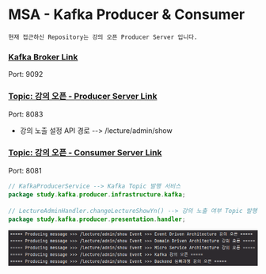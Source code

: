 # MSA - Kafka Producer & Consumer

`현재 접근하신 Repository는 강의 오픈 Producer Server 입니다.`

### [Kafka Broker Link](https://github.com/powerstar13/Kafka-msa-topic)
Port: 9092
### [Topic: 강의 오픈 - Producer Server Link](https://github.com/powerstar13/Kafka-msa-topic/tree/develop/KafkaLecture)
Port: 8083
- 강의 노출 설정 API 경로 --> /lecture/admin/show
### [Topic: 강의 오픈 - Consumer Server Link](https://github.com/powerstar13/Kafka-msa-topic/tree/develop/KafkaMember)
Port: 8081

```java
// KafkaProducerService --> Kafka Topic 발행 서비스
package study.kafka.producer.infrastructure.kafka;

// LectureAdminHandler.changeLectureShowYn() --> 강의 노출 여부 Topic 발행
package study.kafka.producer.presentation.handler;
```

![img.png](img.png)